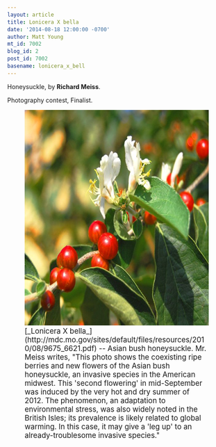 ```yaml
---
layout: article
title: Lonicera X bella
date: '2014-08-18 12:00:00 -0700'
author: Matt Young
mt_id: 7002
blog_id: 2
post_id: 7002
basename: lonicera_x_bell
---
```

Honeysuckle, by **Richard Meiss**.

Photography contest, Finalist.

<figure>
<img src="/uploads/2014/Meiss-Honeysuckle_Second_Flowering.jpg" alt="Meiss-Honeysuckle_Second_Flowering.jpg" width="600" height="496" />
<figcaption markdown="span">
<big>[_Lonicera X bella_](http://mdc.mo.gov/sites/default/files/resources/2010/08/9675_6621.pdf) -- Asian bush honeysuckle. Mr. Meiss writes, "This photo shows the coexisting ripe berries and new flowers of the Asian bush honeysuckle, an invasive species in the American midwest. This 'second flowering' in mid-September was induced by the very hot and dry summer of 2012.  The phenomenon, an adaptation to environmental stress, was also widely noted in the British Isles; its prevalence is likely related to global warming.  In this case, it may give a 'leg up' to an already-troublesome invasive species."</big>

</figcaption>
</figure>
